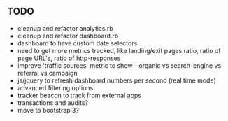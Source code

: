 ## TODO

* cleanup and refactor analytics.rb
* cleanup and refactor dashboard.rb
* dashboard to have custom date selectors
* need to get more metrics tracked, like landing/exit pages ratio, ratio of page URL's, ratio of http-responses
* improve 'traffic sources' metric to show - organic vs search-engine vs referral vs campaign
* js/jquery to refresh dashboard numbers per second (real time mode)
* advanced filtering options
* tracker beacon to track from external apps
* transactions and audits?
* move to bootstrap 3?
